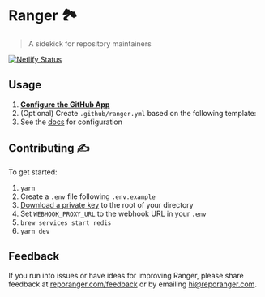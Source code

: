 # Ranger 🏞️

> A sidekick for repository maintainers

[![Netlify Status](https://api.netlify.com/api/v1/badges/2b0286e2-07fe-474c-9a7b-2d9b3c9c3e01/deploy-status)](https://app.netlify.com/sites/ranger/deploys)

## Usage

1. **[Configure the GitHub App](https://github.com/marketplace/ranger)**
2. (Optional) Create `.github/ranger.yml` based on the following template:
3. See the [docs](https://reporanger.com/docs) for configuration

## Contributing ✍️

To get started:

1. `yarn`
2. Create a `.env` file following `.env.example`
3. [Download a private key](https://github.com/organizations/reporanger/settings/apps/issue-maintainer-dev) to the root of your directory
4. Set `WEBHOOK_PROXY_URL` to the webhook URL in your `.env`
5. `brew services start redis`
6. `yarn dev`

## Feedback

If you run into issues or have ideas for improving Ranger, please share feedback at [reporanger.com/feedback](https://reporanger.com/feedback) or by emailing [hi@reporanger.com](mailto:hi@reporanger.com).
